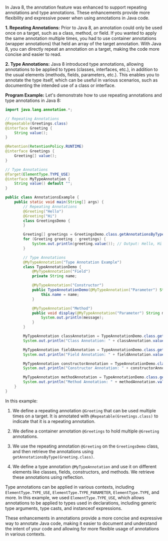 In Java 8, the annotation feature was enhanced to support repeating annotations and type annotations. These enhancements provide more flexibility and expressive power when using annotations in Java code.

**1. Repeating Annotations:**
Prior to Java 8, an annotation could only be used once on a target, such as a class, method, or field. If you wanted to apply the same annotation multiple times, you had to use container annotations (wrapper annotations) that held an array of the target annotation. With Java 8, you can directly repeat an annotation on a target, making the code more concise and easier to read.

**2. Type Annotations:**
Java 8 introduced type annotations, allowing annotations to be applied to types (classes, interfaces, etc.), in addition to the usual elements (methods, fields, parameters, etc.). This enables you to annotate the type itself, which can be useful in various scenarios, such as documenting the intended use of a class or interface.

**Program Example:**
Let's demonstrate how to use repeating annotations and type annotations in Java 8:

```java
import java.lang.annotation.*;

// Repeating Annotations
@Repeatable(Greetings.class)
@interface Greeting {
    String value();
}

@Retention(RetentionPolicy.RUNTIME)
@interface Greetings {
    Greeting[] value();
}

// Type Annotations
@Target(ElementType.TYPE_USE)
@interface MyTypeAnnotation {
    String value() default "";
}

public class AnnotationsExample {
    public static void main(String[] args) {
        // Repeating Annotations
        @Greeting("Hello")
        @Greeting("Hi")
        class GreetingsDemo {
        }

        Greeting[] greetings = GreetingsDemo.class.getAnnotationsByType(Greeting.class);
        for (Greeting greeting : greetings) {
            System.out.println(greeting.value()); // Output: Hello, Hi
        }

        // Type Annotations
        @MyTypeAnnotation("Type Annotation Example")
        class TypeAnnotationDemo {
            @MyTypeAnnotation("Field")
            private String name;

            @MyTypeAnnotation("Constructor")
            public TypeAnnotationDemo(@MyTypeAnnotation("Parameter") String name) {
                this.name = name;
            }

            @MyTypeAnnotation("Method")
            public void display(@MyTypeAnnotation("Parameter") String message) {
                System.out.println(message);
            }
        }

        MyTypeAnnotation classAnnotation = TypeAnnotationDemo.class.getAnnotation(MyTypeAnnotation.class);
        System.out.println("Class Annotation: " + classAnnotation.value()); // Output: Type Annotation Example

        MyTypeAnnotation fieldAnnotation = TypeAnnotationDemo.class.getDeclaredField("name").getAnnotation(MyTypeAnnotation.class);
        System.out.println("Field Annotation: " + fieldAnnotation.value()); // Output: Field

        MyTypeAnnotation constructorAnnotation = TypeAnnotationDemo.class.getConstructor(String.class).getAnnotation(MyTypeAnnotation.class);
        System.out.println("Constructor Annotation: " + constructorAnnotation.value()); // Output: Constructor

        MyTypeAnnotation methodAnnotation = TypeAnnotationDemo.class.getMethod("display", String.class).getAnnotation(MyTypeAnnotation.class);
        System.out.println("Method Annotation: " + methodAnnotation.value()); // Output: Method
    }
}
```

In this example:

1. We define a repeating annotation `@Greeting` that can be used multiple times on a target. It is annotated with `@Repeatable(Greetings.class)` to indicate that it is a repeating annotation.

2. We define a container annotation `@Greetings` to hold multiple `@Greeting` annotations.

3. We use the repeating annotation `@Greeting` on the `GreetingsDemo` class, and then retrieve the annotations using `getAnnotationsByType(Greeting.class)`.

4. We define a type annotation `@MyTypeAnnotation` and use it on different elements like classes, fields, constructors, and methods. We retrieve these annotations using reflection.

Type annotations can be applied in various contexts, including `ElementType.TYPE_USE`, `ElementType.TYPE_PARAMETER`, `ElementType.TYPE`, and more. In this example, we used `ElementType.TYPE_USE`, which allows annotations to be applied to types used in declarations, including generic type arguments, type casts, and instanceof expressions.

These enhancements in annotations provide a more concise and expressive way to annotate Java code, making it easier to document and understand the intent of your code and allowing for more flexible usage of annotations in various contexts.